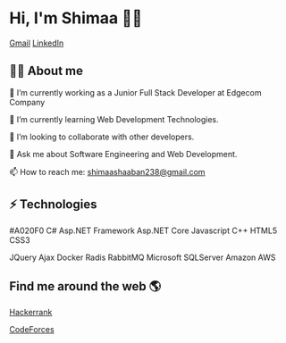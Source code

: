 #  Hi, I'm Shimaa 👩‍💻
[Gmail](shimaashaaban238@gmail.com) [LinkedIn](www.linkedin.com/in/shimaa-shaaban-83a56718b)

## 👩‍💻 About me
🔭 I’m currently working as a Junior Full Stack Developer at Edgecom Company

 🌱 I’m currently learning Web Development Technologies.

👯 I’m looking to collaborate with other developers. 

💬 Ask me about Software Engineering and Web Development. 

📫 How to reach me: shimaashaaban238@gmail.com 

##  ⚡ Technologies

#A020F0 C#  Asp.NET Framework Asp.NET Core Javascript C++ HTML5 CSS3
  
JQuery  Ajax Docker Radis RabbitMQ  Microsoft SQLServer Amazon AWS
 
## Find me around the web 🌎

 [Hackerrank](https://www.hackerrank.com/profile/shimaashaaban238)
 
[CodeForces](https://codeforces.com/profile/shimaa31)
